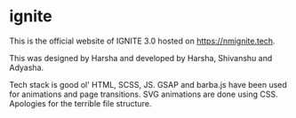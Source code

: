 # ignite

This is the official website of IGNITE 3.0 hosted on https://nmignite.tech.

This was designed by Harsha and developed by Harsha, Shivanshu and Adyasha.

Tech stack is good ol' HTML, SCSS, JS. GSAP and barba.js have been used for animations and page transitions. SVG animations are done using CSS. Apologies for the terrible file structure.
